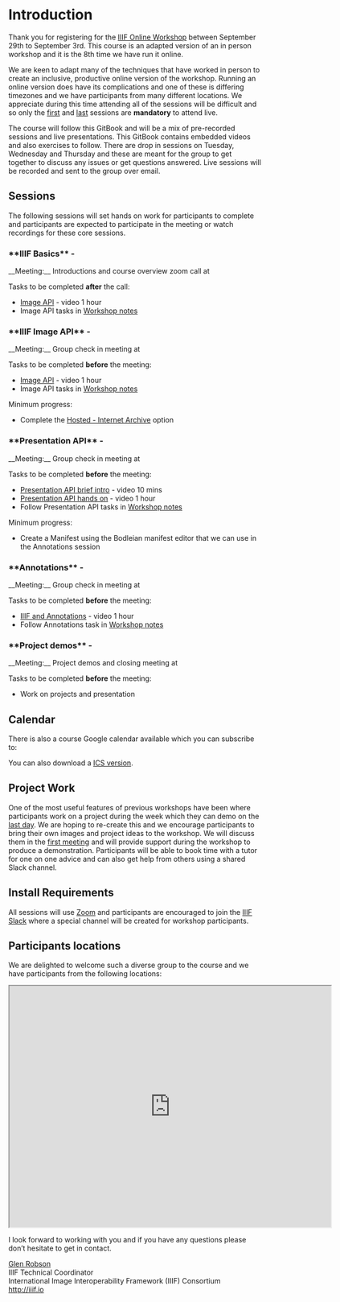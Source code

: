 <script src="https://cdnjs.cloudflare.com/ajax/libs/jstimezonedetect/1.0.7/jstz.min.js" integrity="sha512-pZ0i46J1zsMwPd2NQZ4IaL427jXE2RVHMk3uv/wPTNlBVp9AbB1L65/4YdrXRPLEmyZCkY9qYOOsQp44V4orHg==" crossorigin="anonymous"></script>
<script src="https://cdnjs.cloudflare.com/ajax/libs/dayjs/1.9.3/dayjs.min.js" integrity="sha512-u7elBfdMr+7LhU4rvUk3IM28QZDKTyUxba4Nx2IJ1W9cj4shfRSPq7EZXD2ULD9cBoizw2FQyeR6YBog6LcnHg==" crossorigin="anonymous"></script>
<script src="https://cdnjs.cloudflare.com/ajax/libs/dayjs/1.9.3/plugin/utc.min.js" integrity="sha512-+lztPB4upMyG9pLdOWl8MFsBhXM1V9vFTDhXV3/4VSdoqpR5RfA2bNdrl8n0F9HmbzFkNqmOBdZw580qfRU01Q==" crossorigin="anonymous"></script>
<script src="https://cdnjs.cloudflare.com/ajax/libs/dayjs/1.9.3/plugin/timezone.min.js" integrity="sha512-3QnyXIdU85C6rOXhHzVsXinI5/qM/LniMr5actNRUwyp1Tuurw7rOn7fX7WWoNyZuM7KlQxITGQI4ITCgXKGQA==" crossorigin="anonymous"></script>
<script src="https://cdnjs.cloudflare.com/ajax/libs/dayjs/1.9.3/plugin/advancedFormat.min.js" integrity="sha512-bvTLx3e7Wk8qIAqr7O/vbk8IT2h+tFr1udHdJGzX6xMGtruTSCBctN0IGGjozmwap+l1A3zIz5KZUXI9IiBS3Q==" crossorigin="anonymous"></script>
<script src="https://cdnjs.cloudflare.com/ajax/libs/dayjs/1.9.3/plugin/localizedFormat.min.js" integrity="sha512-85aup/PuxBbkUL6yEpshXfwrOWNt7rvFzFrfvYgnrBBQK2r1FEyqD+5qGVNPWSm8xxafm3mhBOvd975HBSaXNA==" crossorigin="anonymous"></script>

# Introduction

Thank you for registering for the [IIIF Online Workshop](https://www.eventbrite.com/e/september-2025-iiif-online-training-5-day-course-tickets-1144089696079) between September 29th to September 3rd. This course is an adapted version of an in person workshop and it is the 8th time we have run it online.  

We are keen to adapt many of the techniques that have worked in person to create an inclusive, productive online version of the workshop. Running an online version does have its complications and one of these is differing timezones and we have participants from many different locations. We appreciate during this time attending all of the sessions will be difficult and so only the [first](day-one/README.md) and [last](day-five/README.md) sessions are **mandatory** to attend live.  

The course will follow this GitBook and will be a mix of pre-recorded sessions and live presentations. This GitBook contains embedded videos and also exercises to follow. There are drop in sessions on Tuesday, Wednesday and Thursday and these are meant for the group to get together to discuss any issues or get questions answered. Live sessions will be recorded and sent to the group over email.

## Sessions

The following sessions will set hands on work for participants to complete and participants are expected to participate in the meeting or watch recordings for these core sessions. 

<h3>**IIIF Basics** - <span id="day1"></span></h3>
__Meeting:__ Introductions and course overview zoom call at <b><span id="intro"></span></b>

Tasks to be completed __after__ the call:
 * [Image API](day-two/)  - video 1 hour
 * Image API tasks in [Workshop notes](day-two/image-servers/)

<h3>**IIIF Image API** - <span id="day2"></span></h3>
__Meeting:__ Group check in meeting at <b><span id="image"></span></b>

Tasks to be completed __before__ the meeting:
 * [Image API](day-two/)  - video 1 hour
 * Image API tasks in [Workshop notes](day-two/image-servers/)

Minimum progress:  
 * Complete the [Hosted - Internet Archive](day-two/image-servers/iiif-hosting-ia.html) option


<h3>**Presentation API** - <span id="day3"></span></h3>
__Meeting:__ Group check in meeting at <b><span id="presentation"></span></b>

Tasks to be completed __before__ the meeting:
 * [Presentation API brief intro](day-three/) - video 10 mins
 * [Presentation API hands on](day-three/) - video 1 hour
 * Follow Presentation API tasks in [Workshop notes](day-three/workbench/)  

Minimum progress:  
 *  Create a Manifest using the Bodleian manifest editor that we can use in the Annotations session


<h3>**Annotations** - <span id="day4"></span></h3>
__Meeting:__ Group check in meeting at <b><span id="annotations"></span></b>

Tasks to be completed __before__ the meeting:
 * [IIIF and Annotations](day-four/) - video 1 hour
 * Follow Annotations task in [Workshop notes](day-four/annotations-and-annotation-lists.html)


<h3>**Project demos** - <span id="day5"></span></h3>
__Meeting:__ Project demos and closing meeting at <b><span id="demos"></span></b>

Tasks to be completed __before__ the meeting:
 * Work on projects and presentation

## Calendar
There is also a course Google calendar available which you can subscribe to:
<div id="calendar-container"></div>

<script type="text/javascript">
  var timezone = jstz.determine();
  console.log('Name is ' + timezone.name());
  var pref = '<iframe src="https://calendar.google.com/calendar/embed?src=clir.org_chugpdurgjm9njridh8uq676n0%40group.calendar.google.com&mode=WEEK&title=IIIF%20Online%20Workshop&dates=20250929/20251003&showTabs=0&ctz=';
  var suff = '" style="border: 0" width="100%" height="300" frameborder="0" scrolling="no"></iframe>';
  var iframe_html = pref + timezone.name() + suff;
  document.getElementById('calendar-container').innerHTML = iframe_html;
</script>

You can also download a <a href="ics/September2025.ics">ICS version</a>.

## Project Work 
One of the most useful features of previous workshops have been where participants work on a project during the week which they can demo on the [last day](day-five/README.md). We are hoping to re-create this and we encourage participants to bring their own images and project ideas to the workshop. We will discuss them in the [first meeting](day-one/README.md) and will provide support during the workshop to produce a demonstration. Participants will be able to book time with a tutor for one on one advice and can also get help from others using a shared Slack channel. 

## Install Requirements
All sessions will use [Zoom](https://zoom.us/) and participants are encouraged to join the [IIIF Slack](http://bit.ly/iiif-slack) where a special channel will be created for workshop participants. 

## Participants locations
We are delighted to welcome such a diverse group to the course and we have participants from the following locations:

<iframe src="https://www.google.com/maps/d/embed?mid=1gpSZ7veI5CUJgL52wYUeIxaacQ83I2I&ehbc=2E312F" width="640" height="480"></iframe>

I look forward to working with you and if you have any questions please don’t hesitate to get in contact. 

[Glen Robson](mailto:glen.robson@iiif.io)<br/>
IIIF Technical Coordinator<br/>
International Image Interoperability Framework (IIIF) Consortium<br/>
http://iiif.io<br/>

<script type="text/javascript">
    console.log('Working out times ');
    dayjs.extend(dayjs_plugin_utc)
    dayjs.extend(dayjs_plugin_timezone)
    dayjs.extend(dayjs_plugin_advancedFormat)
    var timezone = jstz.determine();
    function setTime(time, section) {
        console.log("Setting time in " + section);
        var local = time.tz(timezone.name());

        var span = document.getElementById(section);
        span.innerHTML = local.format("h:mma z")
    }
    function setDay(time, section) {
        console.log("Setting time in " + section);
        var local = time.tz(timezone.name());

        var span = document.getElementById(section);
        span.innerHTML = local.format("dddd, MMMM D")
        if (local.format("D").endsWith("0")) {
            span.innerHTML += "th";
        } else if (local.format("D").endsWith("1") && !(local.format("D").endsWith("11"))) {
            span.innerHTML += "st";
        } else if (local.format("D").endsWith("2") && !(local.format("D").endsWith("12"))) {
            span.innerHTML += "nd";
        } else if (local.format("D").endsWith("3") && !(local.format("D").endsWith("13"))) {
            span.innerHTML += "rd";
        } else {    
            span.innerHTML += "th";
        }
    }
    function setDates(time, day, timeId) {
        setDay(time,day);
        setTime(time,timeId);

    }


    setDates(dayjs.tz("2025-09-29 17:00", "Europe/London"),"day1", "intro");
    setDates(dayjs.tz("2025-09-30 17:00", "Europe/London"),"day2", "image");
    setDates(dayjs.tz("2025-10-01 17:00", "Europe/London"),"day3", "presentation");
    setDates(dayjs.tz("2025-10-02 17:00", "Europe/London"),"day4", "annotations");
    setDates(dayjs.tz("2025-10-03 17:00", "Europe/London"),"day5", "demos");
    
</script>

